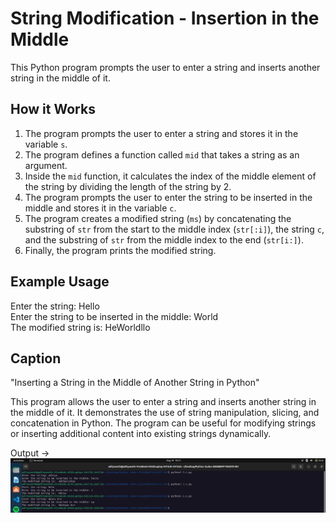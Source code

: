 # String Modification - Insertion in the Middle

This Python program prompts the user to enter a string and inserts another string in the middle of it.

## How it Works

1. The program prompts the user to enter a string and stores it in the variable `s`.
2. The program defines a function called `mid` that takes a string as an argument.
3. Inside the `mid` function, it calculates the index of the middle element of the string by dividing the length of the string by 2.
4. The program prompts the user to enter the string to be inserted in the middle and stores it in the variable `c`.
5. The program creates a modified string (`ms`) by concatenating the substring of `str` from the start to the middle index (`str[:i]`), the string `c`, and the substring of `str` from the middle index to the end (`str[i:]`).
6. Finally, the program prints the modified string.

## Example Usage

Enter the string: Hello  
Enter the string to be inserted in the middle: World  
The modified string is: HeWorldllo

## Caption

"Inserting a String in the Middle of Another String in Python"

This program allows the user to enter a string and inserts another string in the middle of it. It demonstrates the use of string manipulation, slicing, and concatenation in Python. The program can be useful for modifying strings or inserting additional content into existing strings dynamically.




Output ->
![](./3.1.png)
